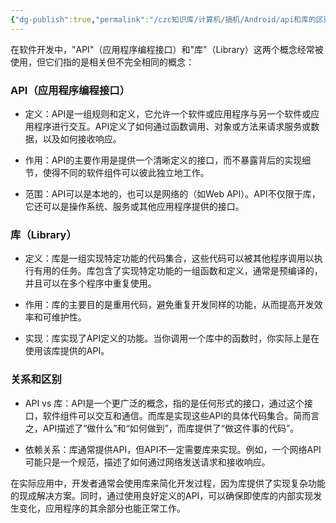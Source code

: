 ```yaml
---
{"dg-publish":true,"permalink":"/czc知识库/计算机/搞机/Android/api和库的区别/","dgPassFrontmatter":true,"created":"2024-11-13T20:42:08.699+08:00","updated":"2024-12-08T00:39:06.742+08:00"}
---
```




在软件开发中，"API"（应用程序编程接口）和"库"（Library）这两个概念经常被使用，但它们指的是相关但不完全相同的概念：

### API（应用程序编程接口）

- 定义：API是一组规则和定义，它允许一个软件或应用程序与另一个软件或应用程序进行交互。API定义了如何通过函数调用、对象或方法来请求服务或数据，以及如何接收响应。

- 作用：API的主要作用是提供一个清晰定义的接口，而不暴露背后的实现细节，使得不同的软件组件可以彼此独立地工作。

- 范围：API可以是本地的，也可以是网络的（如Web API）。API不仅限于库，它还可以是操作系统、服务或其他应用程序提供的接口。

### 库（Library）

- 定义：库是一组实现特定功能的代码集合，这些代码可以被其他程序调用以执行有用的任务。库包含了实现特定功能的一组函数和定义，通常是预编译的，并且可以在多个程序中重复使用。

- 作用：库的主要目的是重用代码，避免重复开发同样的功能，从而提高开发效率和可维护性。

- 实现：库实现了API定义的功能。当你调用一个库中的函数时，你实际上是在使用该库提供的API。

### 关系和区别

- API vs 库：API是一个更广泛的概念，指的是任何形式的接口，通过这个接口，软件组件可以交互和通信。而库是实现这些API的具体代码集合。简而言之，API描述了“做什么”和“如何做到”，而库提供了“做这件事的代码”。

- 依赖关系：库通常提供API，但API不一定需要库来实现。例如，一个网络API可能只是一个规范，描述了如何通过网络发送请求和接收响应。

在实际应用中，开发者通常会使用库来简化开发过程，因为库提供了实现复杂功能的现成解决方案。同时，通过使用良好定义的API，可以确保即使库的内部实现发生变化，应用程序的其余部分也能正常工作。